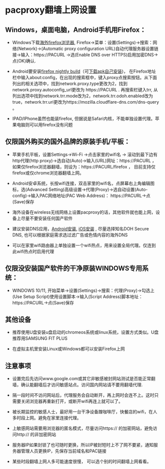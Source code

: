 # pacproxy翻墙上网设置

## Windows，桌面电脑，Android手机用Firefox：

* Windows下载[海外firefox浏览器](https://www.mozilla.org/en-US/firefox/new/), Firefox->菜单：设置(Settings)->搜索：网络(Network)->(Automatic proxy configuration URL)自动代理服务器设置链接->输入：https://PACURL ->选(Enable DNS over HTTPS)启用加密DNS->点(OK)确认.

* Android要安装[firefox nightly build](https://play.google.com/store/apps/details?id=org.mozilla.fenix )（可[下载apk自己安装](https://www.apkmirror.com/apk/mozilla/firefox-fenix))， 在Firefox地址栏中输入about:config，在出现的搜索框中，键入proxy点搜索按钮。从下面列出的相关选项中，找到network.proxy.type更改为2，找到network.proxy.autoconfig_url更改为 https://PACURL .  再搜索栏键入trr, 从列出选项中找到network.trr.mode改为2，network.trr.odoh.enabled改为true，network.trr.uri更改为https://mozilla.cloudflare-dns.com/dns-query 。

* IPAD/IPhone虽然也能装firefox, 但据说是Safari内核，不能单独设置代理。苹果电脑则可以用firefox没有问题

## 仅限国外购买的国外品牌的原装手机/平板：

* 苹果手机平板，设置Settings->Wi-Fi ->点击家里的wifi名 -> 滚动到最下边有http代理(http proxy)->选自动(Auto)->输入(URL)网址：https://PACURL ， 如果仅firefox浏览器翻墙，则设为：https://PACURL/firefox ， 目前支持仅firefox或仅chrome浏览器翻墙上网。

* Android安卓系统，长按wifi连接，双击家里的wifi名，点屏幕右上角编辑图标，选(Advanced Setting)高级设置->代理(Proxy)->选自动设置(Auto-config)->输入PAC网络地址(PAC Web Address)： https://PACURL->点(Save)保存

* 海外设备在wireless无线网络上设置pacproxy的话，其他软件就也能上网，设备上尽量不要安装任何国产软件

* 建议安装DNS应用，[Android安装](https://play.google.com/store/apps/details?id=com.securedns), [iOS安装](https://apps.apple.com/us/app/dns-changer-trust-dns/id1498090025) , 尽量选择知名DOH Secure DNS, 也可以根据家庭需求选过滤广告或色情内容的海外DNS

* 可以在家里wifi路由器上单独设置一个wifi热点，用来设置全局代理。仅连到此wifi热点时启用代理

## 仅限没安装国产软件的干净原装WINDOWS专用系统：

* WINDOWS 10/11, 开始菜单->设置(Settings)->搜索：代理(Proxy)->勾选上(Use Setup Script)使用设置脚本->输入(Script Address)脚本地址：https://PACURL->点(Save)保存

## 其他设备

* 推荐使用U盘安装u盘启动的chromeos系统或linux系统，设置方式类似。U盘推荐用SAMSUNG FIT PLUS

* 在虚拟主机里安装Linux或Windows都可以安装Firefox上网


## 注意事项

* 设置完后先访问www.google.com或其它非敏感被封网站测试是否能正常翻墙，确认能翻墙后才访问敏感站点。访问国内网站请不要用翻墙代理.

* 隔一段时间不访问网站后，代理服务会自动断开，再上网时会连不上。这时只需要关闭浏览器再重新打开，或断开wifi再连上就可以了。

* 被长期监控的敏感人士，最好用一台干净设备蹭咖啡厅，快餐店的wifi，在人多时段上网。避免在家里连接代理。

* 上敏感网站需要用浏览器的匿名模式，尽量访问https:// 的加密网站，避免访问http:// 的非加密网站

* 服务器IP如果封锁了也可随时更换，所以IP被封短时上不了网不要紧，通知服务器管理人员更换IP，先保存当前域名和PAC链接

* 某些时段翻墙上网人多可能速度很慢， 可以选个别的时间翻墙上网看看。